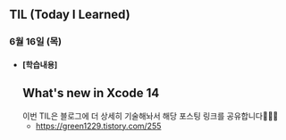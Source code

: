 ## TIL (Today I Learned)

### 6월 16일 (목)   

- #### [학습내용]    
  ## What's new in Xcode 14  
  이번 TIL은 블로그에 더 상세히 기술해놔서 해당 포스팅 링크를 공유합니다🙌🙌🙌     
  - https://green1229.tistory.com/255
